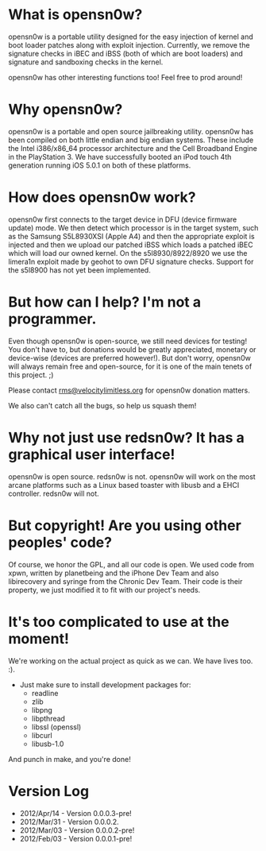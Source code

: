 What is opensn0w?
=================

opensn0w is a portable utility designed for the easy injection of kernel 
and boot loader patches along with exploit injection. Currently, we
remove the signature checks in iBEC and iBSS (both of which are boot
loaders) and signature and sandboxing checks in the kernel.

opensn0w has other interesting functions too! Feel free to prod around!

Why opensn0w?
=============

opensn0w is a portable and open source jailbreaking utility. opensn0w
has been compiled on both little endian and big endian systems. These
include the Intel i386/x86_64 processor architecture and the Cell
Broadband Engine in the PlayStation 3. We have successfully booted an
iPod touch 4th generation running iOS 5.0.1 on both of these platforms.

How does opensn0w work?
=======================

opensn0w first connects to the target device in DFU (device firmware
update) mode. We then detect which processor is in the target system,
such as the Samsung S5L8930XSI (Apple A4) and then the appropriate
exploit is injected and then we upload our patched iBSS which loads
a patched iBEC which will load our owned kernel. On the
s5l8930/8922/8920 we use the limera1n exploit made by geohot
to own DFU signature checks. Support for the s5l8900 has not 
yet been implemented.


But how can I help? I'm not a programmer.
=========================================

Even though opensn0w is open-source, we still need devices for testing! You don't have to, but donations
would be greatly appreciated, monetary or device-wise (devices are preferred however!). But don't worry,
opensn0w will always remain free and open-source, for it is one of the main tenets of this project. ;)

Please contact rms@velocitylimitless.org for opensn0w donation matters.

We also can't catch all the bugs, so help us squash them!


Why not just use redsn0w? It has a graphical user interface!
============================================================

opensn0w is open source. redsn0w is not. opensn0w will work 
on the most arcane platforms such as a Linux based toaster 
with libusb and a EHCI controller. redsn0w will not.

But copyright! Are you using other peoples' code?
=================================================

Of course, we honor the GPL, and all our code is open.
We used code from xpwn, written by planetbeing and the iPhone
Dev Team and also libirecovery and syringe from the Chronic
Dev Team. Their code is their property, we just modified
it to fit with our project's needs.

It's too complicated to use at the moment!
==========================================

We're working on the actual project as quick as we can. We 
have lives too. :).

* Just make sure to install development packages for:
  * readline
  * zlib
  * libpng
  * libpthread
  * libssl (openssl)
  * libcurl
  * libusb-1.0

And punch in make, and you're done!

Version Log
===========

  * 2012/Apr/14 - Version 0.0.0.3-pre!
  * 2012/Mar/31 - Version 0.0.0.2.
  * 2012/Mar/03 - Version 0.0.0.2-pre!
  * 2012/Feb/03 - Version 0.0.0.1-pre!
